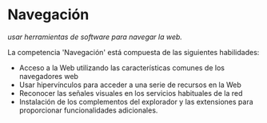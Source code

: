 Navegación
==========
_usar herramientas de software para navegar la web._

La competencia 'Navegación' está compuesta de las siguientes habilidades:

* Acceso a la Web utilizando las características comunes de los navegadores web
* Usar hipervínculos para acceder a una serie de recursos en la Web
* Reconocer las señales visuales en los servicios habituales de la red
* Instalación de los complementos del explorador y las extensiones para proporcionar funcionalidades adicionales.
